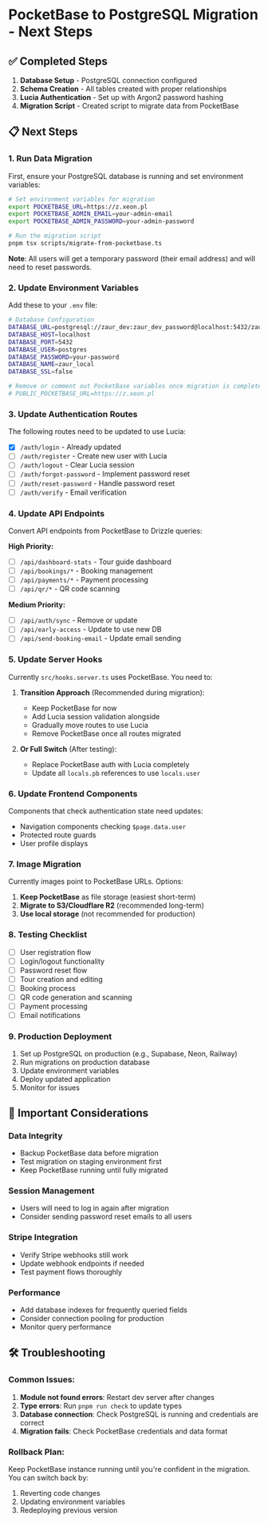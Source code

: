 # PocketBase to PostgreSQL Migration - Next Steps

## ✅ Completed Steps
1. **Database Setup** - PostgreSQL connection configured
2. **Schema Creation** - All tables created with proper relationships
3. **Lucia Authentication** - Set up with Argon2 password hashing
4. **Migration Script** - Created script to migrate data from PocketBase

## 📋 Next Steps

### 1. **Run Data Migration**
First, ensure your PostgreSQL database is running and set environment variables:

```bash
# Set environment variables for migration
export POCKETBASE_URL=https://z.xeon.pl
export POCKETBASE_ADMIN_EMAIL=your-admin-email
export POCKETBASE_ADMIN_PASSWORD=your-admin-password

# Run the migration script
pnpm tsx scripts/migrate-from-pocketbase.ts
```

**Note**: All users will get a temporary password (their email address) and will need to reset passwords.

### 2. **Update Environment Variables**
Add these to your `.env` file:

```bash
# Database Configuration
DATABASE_URL=postgresql://zaur_dev:zaur_dev_password@localhost:5432/zaur_local
DATABASE_HOST=localhost
DATABASE_PORT=5432
DATABASE_USER=postgres
DATABASE_PASSWORD=your-password
DATABASE_NAME=zaur_local
DATABASE_SSL=false

# Remove or comment out PocketBase variables once migration is complete
# PUBLIC_POCKETBASE_URL=https://z.xeon.pl
```

### 3. **Update Authentication Routes**
The following routes need to be updated to use Lucia:

- [x] `/auth/login` - Already updated
- [ ] `/auth/register` - Create new user with Lucia
- [ ] `/auth/logout` - Clear Lucia session
- [ ] `/auth/forgot-password` - Implement password reset
- [ ] `/auth/reset-password` - Handle password reset
- [ ] `/auth/verify` - Email verification

### 4. **Update API Endpoints**
Convert API endpoints from PocketBase to Drizzle queries:

**High Priority:**
- [ ] `/api/dashboard-stats` - Tour guide dashboard
- [ ] `/api/bookings/*` - Booking management
- [ ] `/api/payments/*` - Payment processing
- [ ] `/api/qr/*` - QR code scanning

**Medium Priority:**
- [ ] `/api/auth/sync` - Remove or update
- [ ] `/api/early-access` - Update to use new DB
- [ ] `/api/send-booking-email` - Update email sending

### 5. **Update Server Hooks**
Currently `src/hooks.server.ts` uses PocketBase. You need to:

1. **Transition Approach** (Recommended during migration):
   - Keep PocketBase for now
   - Add Lucia session validation alongside
   - Gradually move routes to use Lucia
   - Remove PocketBase once all routes migrated

2. **Or Full Switch** (After testing):
   - Replace PocketBase auth with Lucia completely
   - Update all `locals.pb` references to use `locals.user`

### 6. **Update Frontend Components**
Components that check authentication state need updates:
- Navigation components checking `$page.data.user`
- Protected route guards
- User profile displays

### 7. **Image Migration**
Currently images point to PocketBase URLs. Options:
1. **Keep PocketBase** as file storage (easiest short-term)
2. **Migrate to S3/Cloudflare R2** (recommended long-term)
3. **Use local storage** (not recommended for production)

### 8. **Testing Checklist**
- [ ] User registration flow
- [ ] Login/logout functionality
- [ ] Password reset flow
- [ ] Tour creation and editing
- [ ] Booking process
- [ ] QR code generation and scanning
- [ ] Payment processing
- [ ] Email notifications

### 9. **Production Deployment**
1. Set up PostgreSQL on production (e.g., Supabase, Neon, Railway)
2. Run migrations on production database
3. Update environment variables
4. Deploy updated application
5. Monitor for issues

## 🚨 Important Considerations

### Data Integrity
- Backup PocketBase data before migration
- Test migration on staging environment first
- Keep PocketBase running until fully migrated

### Session Management
- Users will need to log in again after migration
- Consider sending password reset emails to all users

### Stripe Integration
- Verify Stripe webhooks still work
- Update webhook endpoints if needed
- Test payment flows thoroughly

### Performance
- Add database indexes for frequently queried fields
- Consider connection pooling for production
- Monitor query performance

## 🛠️ Troubleshooting

### Common Issues:
1. **Module not found errors**: Restart dev server after changes
2. **Type errors**: Run `pnpm run check` to update types
3. **Database connection**: Check PostgreSQL is running and credentials are correct
4. **Migration fails**: Check PocketBase credentials and data format

### Rollback Plan:
Keep PocketBase instance running until you're confident in the migration. You can switch back by:
1. Reverting code changes
2. Updating environment variables
3. Redeploying previous version 